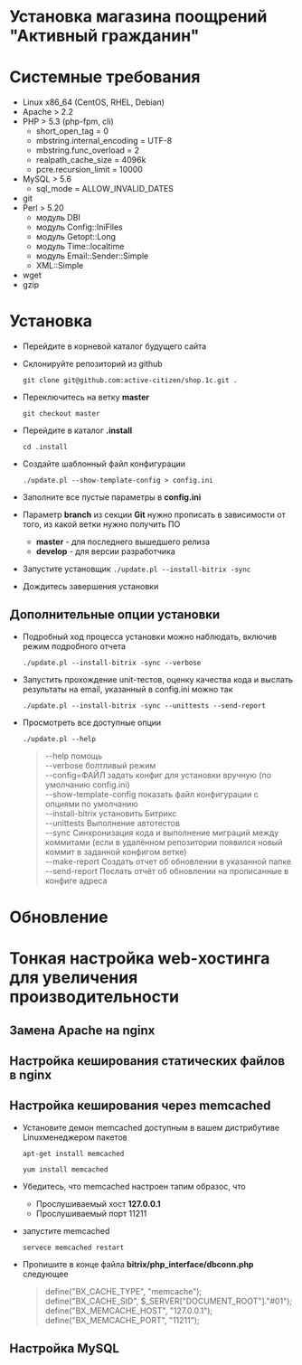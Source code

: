 Установка магазина поощрений "Активный гражданин"
===

# Системные требования

* Linux x86_64 (CentOS, RHEL, Debian)
* Apache > 2.2
* PHP > 5.3 (php-fpm, cli)
    * short_open_tag = 0
    * mbstring.internal_encoding = UTF-8
    * mbstring.func_overload = 2
    * realpath_cache_size = 4096k
    * pcre.recursion_limit = 10000
* MySQL > 5.6
    * sql_mode = ALLOW_INVALID_DATES
* git
* Perl > 5.20
    * модуль DBI
    * модуль Config::IniFiles
    * модуль Getopt::Long
    * модуль Time::localtime
    * модуль Email::Sender::Simple
    * XML::Simple
* wget
* gzip


# Установка

- Перейдите в корневой каталог будущего сайта
- Склонируйте репозиторий из github 

    `git clone git@github.com:active-citizen/shop.1c.git .` 
- Переключитесь на ветку **master**

    `git checkout master`
- Перейдите в каталог **.install**

    `cd .install`
- Создайте шаблонный файл конфигурации

    `./update.pl --show-template-config > config.ini`
- Заполните все пустые параметры в **config.ini**
- Параметр **branch** из секции **Git** нужно прописать в зависимости от того, из какой ветки нужно получить ПО
    * **master** - для последнего вышедшего релиза
    * **develop** - для версии разработчика
- Запустите установщик 
    `./update.pl --install-bitrix -sync`
- Дождитесь завершения установки

## Дополнительные опции установки

- Подробный ход процесса установки можно наблюдать, включив режим подробного отчета

    `./update.pl --install-bitrix -sync --verbose`

- Запустить прохождение unit-тестов, оценку качества кода и выслать результаты на email, указанный в config.ini можно так

    `./update.pl --install-bitrix -sync --unittests --send-report`
    
- Просмотреть все доступные опции

    `./update.pl --help`

    > --help                  помощь  
    > --verbose               болтливый режим  
    > --config=ФАЙЛ           задать конфиг для установки вручную (по умолчанию config.ini)  
    > --show-template-config  показать файл конфигурации с опциями по умолчанию  
    > --install-bitrix        установить Битрикс  
    > --unittests             Выполнение автотестов  
    > --sync                  Синхронизация кода и выполнение миграций между коммитами (если в удалённом репозитории появился новый коммит в заданной конфигом ветке)  
    > --make-report           Создать отчет об обновлении в указанной папке  
    > --send-report           Послать отчёт об обновлении на прописанные в конфиге адреса  
    
    
# Обновление

# Тонкая настройка web-хостинга для увеличения производительности

## Замена Apache на nginx

## Настройка кеширования статических файлов в nginx

## Настройка кеширования через memcached

- Установите демон memcached доступным в вашем дистрибутиве Linuxменеджером пакетов

    `apt-get install memcached`

    `yum install memcached`
    
- Убедитесь, что memcached настроен тапим образос, что
    - Прослушиваемый хост **127.0.0.1**
    - Прослушиваемый порт 11211

- запустите memcached

    `servece memcached restart`
    
- Пропишите в конце файла **bitrix/php_interface/dbconn.php** следующее

    > define("BX_CACHE_TYPE", "memcache");  
    > define("BX_CACHE_SID", $_SERVER["DOCUMENT_ROOT"]."#01");  
    > define("BX_MEMCACHE_HOST", "127.0.0.1");  
    > define("BX_MEMCACHE_PORT", "11211");  
    
## Настройка MySQL

